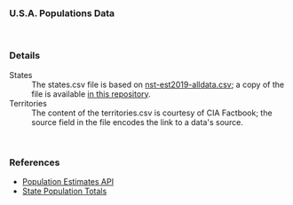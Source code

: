 ### U.S.A. Populations Data

<br>

### Details

<dl>
  <dt>States</dt>
  <dd>The states.csv file is based on <a href="http://www2.census.gov/programs-surveys/popest/datasets/2010-2019/national/totals/nst-est2019-alldata.csv?#">nst-est2019-alldata.csv</a>; a copy of the file is available <a href="nst-est2019-alldata.csv">in this repository</a>.</dd>

  <dt>Territories</dt>
  <dd>The content of the territories.csv is courtesy of CIA Factbook; the source field in the file encodes the link to a data's source.</dd>
</dl>

<br>

### References

* [Population Estimates API](https://www.census.gov/data/developers/data-sets/popest-popproj/popest.html?#)
* [State Population Totals](https://www.census.gov/data/tables/time-series/demo/popest/2010s-state-total.html)
